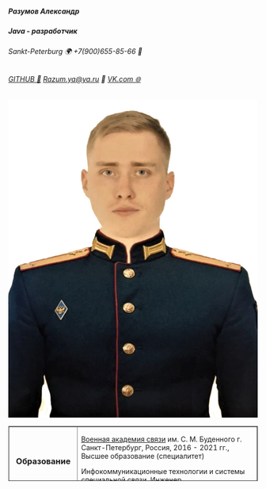 ##### Разумов Александр

##### Java - разработчик

###### Sankt-Peterburg 🌍 +7(900)655-85-66 📱

###### [GITHUB 💼](https://github.com/Razum4e) Razum.ya@ya.ru 📧 [VK.com 🌐](https://vk.com/id.razum)

![Photo](img/photo.jpg)

<table style="border-collapse: collapse; width: 100%; height: 111px;" border="1">
<tbody>
<tr style="height: 55px;">
<td style="width: 27.5828%; text-align: center; height: 55px;">
<h3>Образование</h3>
</td>
<td style="width: 72.4172%; height: 55px;">
<p id="orgHeaderTitle"><a href="https://vas.mil.ru/">Военная академия связи</a> им. С. М. Буденного г. Санкт-Петербург, Россия, 2016 - 2021 гг., Высшее образование (специалитет)</p>
<p>Инфокоммуникационные технологии и системы специальной связи, Инженер</p>
</td>
</tr>
<tr style="height: 10px;">
<td style="width: 27.5828%; height: 10px;">&nbsp;</td>
<td style="width: 72.4172%; height: 10px;">
<p>Образовательная платформа "<a href="https://netology.ru/">Нетология</a>" 2021-2022 гг., Дополнительное образование</p>
<p>Java-разработчик</p>
</td>
</tr>
<tr style="height: 46px;">
<td style="width: 27.5828%; height: 46px;">
<h3 style="text-align: center;">Работа</h3>
</td>
<td style="width: 72.4172%; height: 46px;">
<p>Военнослужащий по контракту ВВС ПВО Балт. Флота, Июнь 2021 - н.в.</p>
<p>Инженер-связист, Заместитель командира роты связи</p>
</td>
</tr>
<tr>
<td style="width: 27.5828%;">
<h3 style="text-align: center;">Навыки</h3>
</td>
<td style="width: 72.4172%;">
<ul>
<li>Основы Java</li>
<li>IDEA</li>
<li>Основы ООП</li>
<li>Java-коллекции</li>
<li>Git</li>
<li>Основы алгоритмов</li>
<li>Java Core</li>
<li>Maven/Gradle</li>
<li>и т.д.</li>
</ul>
</td>
</tr>
<tr>
<td style="width: 27.5828%;">
<h3 style="text-align: center;">&nbsp;</h3>
</td>
<td style="width: 72.4172%;">
<ul>
<li>Основы построения инф. систем и сетей</li>
<li>Тех. обеспечение связи и автоматизации</li>
<li>Защита инф. сетей</li>
<li>Основы криптографической защиты информации</li>
<li>Сети связи и системы коммутации</li>
<li>Управление подразделениями</li>
<li>Работа на средствах связи</li>
<li>и т.д.</li>
</ul>
</td>
</tr>
<tr>
<td style="width: 27.5828%;">
<h3 style="text-align: center;">Качества</h3>
</td>
<td style="width: 72.4172%;">
<ul>
<li>Ответственность</li>
<li>Стрессоустойчивость</li>
<li>Коммуникабельность</li>
<li>Упорство</li>
<li>Умение работать в команде</li>
<li>Аналитический склад ума</li>
<li>и т.д.</li>
</ul>
</td>
</tr>
<tr>
<td style="width: 27.5828%;">
<h3 style="text-align: center;">Интересы</h3>
</td>
<td style="width: 72.4172%;">
<ul>
<li>Профессиональные интересы по связи</li>
<li>Frontend/Backend разработка</li>
<li>Автомобильное дело</li>
<li>Семья</li>
<li>и т.д.</li>
</ul>
</td>
</tr>
<tr>
<td style="width: 27.5828%;">
<h3 style="text-align: center;">Цели</h3>
</td>
<td style="width: 72.4172%;">
<ul>
<li>Достичь уровня Java Senior Developer</li>
</ul>
</td>
</tr>
</tbody>
</table>
<p>&nbsp;</p>
